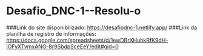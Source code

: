# Desafio_DNC-1--Resolu-o
###Link do site disponibilizado: https://desafiodnc-1.netlify.app/
###Link da planilha de registro de informações: https://docs.google.com/spreadsheets/d/1ewDBrXHuhkRfK9dH-lOFyXTvmxANG-8r9SbdpSceEeY/edit#gid=0

